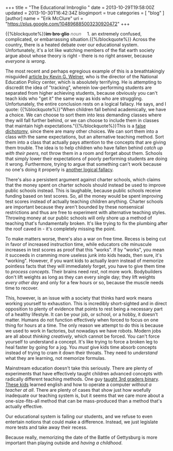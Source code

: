 +++
title = "The Educational Imbroglio  "
date = 2013-10-29T19:58:00Z
updated = 2013-10-30T16:42:34Z
blogimport = true 
categories = [ "blog" ]
[author]
	name = "Erik McClure"
	uri = "https://plus.google.com/104896885003230920472"
+++

{{%blockquote%}}**im·bro·glio**
<span style="color:#666">*noun*</span>
<span style="padding-left:1em;">1. an extremely confused, complicated, or embarrassing situation.</span>{{%/blockquote%}}
Across the country, there is a heated debate over our educational system. Unfortunately, it's a lot like watching members of the flat earth society argue about whose theory is right - there is no right answer, because *everyone is wrong*.

The most recent and perhaps egregious example of this is a breathtakingly misguided [article by Kevin G. Welner](http://blogs.seattletimes.com/educationlab/2013/10/27/roundtable-can-tracking-ever-work/#2), who is the director of the National Education Policy center, which is absolutely terrifying. He is attempting to discredit the idea of "tracking", wherein low-performing students are separated from higher achieving students, because obviously you can't teach kids who "get it" the same way as kids who are struggling. Unfortunately, the entire conclusion rests on a logical fallacy. He says, and I quote:
{{%blockquote%}}"When children fall behind academically, we have a choice. We can choose to sort them into less demanding classes where they will fall further behind, or we can choose to include them in classes that maintain high expectations."{{%/blockquote%}}This is a [false dichotomy](http://en.wikipedia.org/wiki/False_dilemma), since there are many other choices. We can sort them into a class with the same expectations, but an alternative teaching method. Sort them into a class that actually pays attention to the concepts that are giving them trouble. The idea is to help children who have fallen behind *catch up with their peers*, not throw them in a room and forget about them. Schools that simply lower their expectations of poorly performing students are doing it wrong. Furthermore, trying to argue that something can't work because no one's doing it properly is [another logical fallacy](http://en.wikipedia.org/wiki/Argument_from_ignorance).

There's also a persistent argument against charter schools, which claims that the money spent on charter schools should instead be used to improve public schools instead. This is laughable, because public schools receive funding based on test scores. So, all the money would be spent improving test scores instead of actually teaching children anything. Charter schools are important because they aren't bounded by these nonsensical restrictions and thus are free to experiment with alternative teaching styles. Throwing money at our public schools will only shore up a method of teaching that's fundamentally broken. It's like trying to fix the plumbing after the roof caved in - it's completely missing the point.

To make matters worse, there's also a war on free time. Recess is being cut in favor of increased instruction time, while educators cite minuscule increases in test scores as proof that this "works". If by "works", you mean it succeeds in cramming more useless junk into kids heads, then sure, it's "working". However, if you want kids to actually *learn* instead of memorize pointless facts that they will immediately forget, you have to give them time to *process concepts*. Their brains need *rest*, not more work. Bodybuilders don't lift weights as long as they can every single day; they lift weights *every other day* and only for a few hours or so, because the muscle needs time to recover.

This, however, is an issue with a society that thinks hard work means working yourself to exhaustion. This is incredibly short-sighted and in direct opposition to plenty of evidence that points to rest being a necessary part of a healthy lifestyle. It can be your job, or school, or a hobby, it doesn't matter. Humans do not function effectively when forced to focus on one thing for hours at a time. The only reason we attempt to do this is because we used to work in factories, but nowadays we have robots. Modern jobs are all about *thinking creatively*, which cannot be forced. You can't force yourself to understand a concept. It's like trying to force a broken leg to heal faster by going for a jog. You *must* give kids time absorb concepts instead of trying to cram it down their throats. They need to *understand* what they are learning, not memorize formulas.

Mainstream education doesn't take this seriously. There are plenty of experiments that have effectively taught children advanced concepts with radically different teaching methods. One guy [taught 3rd graders binary](http://www.garlikov.com/Soc_Meth.html). [These kids](http://edition.cnn.com/2013/02/27/opinion/ted-prize-students-teach-themselves/index.html) learned english and how to operate a computer *without a teacher at all*. There are plenty of cases that show just how woefully inadequate our teaching system is, but it seems that we care more about a one-size-fits-all method that can be mass-produced than a method that's actually effective.

Our educational system is failing our students, and we refuse to even entertain notions that could make a difference. Instead, we just legislate more tests and take away their recess.

Because really, memorizing the date of the Battle of Gettysburg is more important than playing outside and *having a childhood*.
